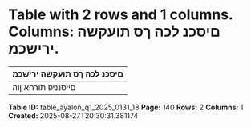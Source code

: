 # Table with 2 rows and 1 columns. Columns: םיסכנ לכה ךס תועקשה ירישכמ.

| םיסכנ לכה ךס תועקשה ירישכמ |
|---|
| םייסנניפ תורחא ןוה |

**Table ID:** table_ayalon_q1_2025_0131_18
**Page:** 140
**Rows:** 2
**Columns:** 1
**Created:** 2025-08-27T20:30:31.381174
